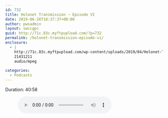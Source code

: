 ```yaml
---
id: 732
title: Holonet Transmission – Episode VI
date: 2019-06-26T18:37:37+00:00
author: pwsadmin
layout: swccgpc
guid: http://71c.83c.myftpupload.com/?p=732
permalink: /holonet-transmission-episode-vi/
enclosure:
  - |
    http://71c.83c.myftpupload.com/wp-content/uploads/2019/04/Holonet-Transmission-–-Episode-VI.mp3
    21431211
    audio/mpeg
    
categories:
  - Podcasts
---
```

 

Duration: 40:58<figure class="wp-block-audio"><audio controls src="http://71c.83c.myftpupload.com/wp-content/uploads/2019/04/Holonet-Transmission-–-Episode-VI.mp3"></audio></figure>